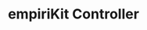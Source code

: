 ---
layout: pid
title: empiriKit Controller
owner: empiriKit
license: BSD
site: http://www.empirikit.com/
source: http://github.com/empirikit/
---